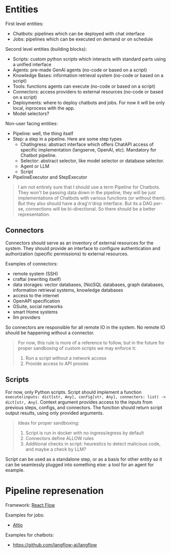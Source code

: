 # Entities

First level entities:
* Chatbots: pipelines which can be deployed with chat interface
* Jobs: pipelines which can be executed on demand or on schedule

Second level entities (building blocks):
* Scripts: custom python scripts which interacts with standard parts using a unified interface
* Agents: pre-made GenAI agents (no-code or based on a script)
* Knowledge Bases: information retrieval system (no-code or based on a script)
* Tools: functions agents can execute (no-code or based on a script)
* Connectors: access providers to external resources (no-code or based on a script)
* Deployments: where to deploy chatbots and jobs. For now it will be only local, inprocess with the app.
* Model selectors?

Non-user facing entities:
* Pipeline: well, the thing itself
* Step: a step in a pipeline. Here are some step types
    * ChatIngress: abstract interface which offers ChatAPI access of specific implementation (langserve, OpenAI, etc). Mandatory for Chatbot pipeline.
    * Selector: abstract selector, like model selector or database selector.
    * Agent or LLM
    * Script
* PipelineExecutor and StepExecutor

> I am not entirely sure that I should use a term Pipeline for Chatbots. They won't be
> passing data down in the pipeline, they will be just implementations of Chatbots
> with various functions (or without them). But they also should have a drag'n'drop
> interface. But its a DAG per-se, connections will be bi-directional. So there should be
> a better representation.

## Connectors

Connectors should serve as an inventory of external resources for the system. They should provide an
interface to configure authentication and authorization (specific permissions) to external resources.

Examples of connectors:

* remote system (SSH)
* craftai (rewriting itself)
* data storages: vector databases, (No)SQL databases, graph databases, information retrieval systems, knowledge databases
* access to the internet
* OpenAPI specification
* GSuite, social networks
* smart Home systems
* llm providers

So connectors are responsible for all remote IO in the system. No remote IO should be happening without a connector.

> For now, this rule is more of a reference to follow, but in the future for proper sandboxing of custom scripts we may enforce it:
> 1. Run a script without a network access
> 2. Provide access to API proxies

## Scripts

For now, only Python scripts. Script should implement a function `execute(inputs: dict[str, Any], config[str, Any], connectors: list) -> dict[str, Any]`. Context argument provides access to the inputs from previous steps, configs, and connectors. The function should return script output results, using only provided arguments.

> Ideas for proper sandboxing:
> 1. Script is run in docker with no ingress/egress by default
> 2. Connectors define ALLOW rules
> 3. Additional checks in script: heurestics to detect malicious code, and maybe a check by LLM?

Script can be used as a standalone step, or as a basis for other entity so it can be seamlessly plugged into something else: a tool for an agent for example.

# Pipeline represenation
Framework: [React Flow](https://reactflow.dev/)

Examples for jobs:
* [Attio](https://attio.com/product/automations)

Examples for chatbots:
* https://github.com/langflow-ai/langflow
